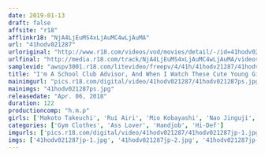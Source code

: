 ```yaml
---
date: 2019-01-13
draft: false
affsite: "r18"
afflinkr18: "NjA4LjEuMS4xLjAuMC4wLjAuMA"
url: "41hodv021287"
urloriginal: "http://www.r18.com/videos/vod/movies/detail/-/id=41hodv021287"
urlfinal: "http://media.r18.com/track/NjA4LjEuMS4xLjAuMC4wLjAuMA/videos/vod/movies/detail/-/id=41hodv021287"
samplevid: "awspv3001.r18.com/litevideo/freepv/4/41h/41hodv21287/41hodv21287_dmb_w.mp4"
title: "I'm A School Club Advisor, And When I Watch These Cute Young Girls Bashfully Straining Under These Intense Workouts With Their Perky Asses Peeking Out Of Their Bloomers, I Found Myself Getting A Hard On, And So I Taught My Young Female Students The Many Pleasures Of An Adult Cock!"
mainimgurl: "pics.r18.com/digital/video/41hodv021287/41hodv021287ps.jpg"
mainimgs: "41hodv021287ps.jpg"
releasedate: "Apr. 06, 2018"
duration: 122
productioncomp: "h.m.p"
girls: ['Makoto Takeuchi', 'Rui Airi', 'Mio Kobayashi', 'Nao Jinguji', 'Marin Asakura']
categories: ['Gym Clothes', 'Ass Lover', 'Handjob', 'Hi-Def']
imgurls: ['pics.r18.com/digital/video/41hodv021287/41hodv021287jp-1.jpg', 'pics.r18.com/digital/video/41hodv021287/41hodv021287jp-2.jpg', 'pics.r18.com/digital/video/41hodv021287/41hodv021287jp-3.jpg', 'pics.r18.com/digital/video/41hodv021287/41hodv021287jp-4.jpg', 'pics.r18.com/digital/video/41hodv021287/41hodv021287jp-5.jpg', 'pics.r18.com/digital/video/41hodv021287/41hodv021287jp-6.jpg', 'pics.r18.com/digital/video/41hodv021287/41hodv021287jp-7.jpg', 'pics.r18.com/digital/video/41hodv021287/41hodv021287jp-8.jpg', 'pics.r18.com/digital/video/41hodv021287/41hodv021287jp-9.jpg', 'pics.r18.com/digital/video/41hodv021287/41hodv021287jp-10.jpg', 'pics.r18.com/digital/video/41hodv021287/41hodv021287jp-11.jpg', 'pics.r18.com/digital/video/41hodv021287/41hodv021287jp-12.jpg', 'pics.r18.com/digital/video/41hodv021287/41hodv021287jp-13.jpg', 'pics.r18.com/digital/video/41hodv021287/41hodv021287jp-14.jpg', 'pics.r18.com/digital/video/41hodv021287/41hodv021287jp-15.jpg', 'pics.r18.com/digital/video/41hodv021287/41hodv021287jp-16.jpg', 'pics.r18.com/digital/video/41hodv021287/41hodv021287jp-17.jpg', 'pics.r18.com/digital/video/41hodv021287/41hodv021287jp-18.jpg', 'pics.r18.com/digital/video/41hodv021287/41hodv021287jp-19.jpg', 'pics.r18.com/digital/video/41hodv021287/41hodv021287jp-20.jpg']
imgs: ['41hodv021287jp-1.jpg', '41hodv021287jp-2.jpg', '41hodv021287jp-3.jpg', '41hodv021287jp-4.jpg', '41hodv021287jp-5.jpg', '41hodv021287jp-6.jpg', '41hodv021287jp-7.jpg', '41hodv021287jp-8.jpg', '41hodv021287jp-9.jpg', '41hodv021287jp-10.jpg', '41hodv021287jp-11.jpg', '41hodv021287jp-12.jpg', '41hodv021287jp-13.jpg', '41hodv021287jp-14.jpg', '41hodv021287jp-15.jpg', '41hodv021287jp-16.jpg', '41hodv021287jp-17.jpg', '41hodv021287jp-18.jpg', '41hodv021287jp-19.jpg', '41hodv021287jp-20.jpg']
---
```

